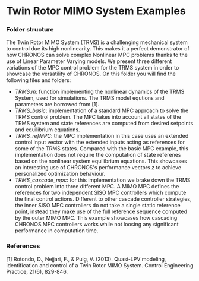 # Twin Rotor MIMO System Examples

### Folder structure

The Twin Rotor MIMO System (TRMS) is a challenging mechanical system to control due its high nonlinearity. This makes it a perfect demonstrator of how CHRONOS can solve complex Nonlinear MPC problems thanks to the use of Linear Parameter Varying models. We present three different variations of the MPC control problem for the TRMS system in order to showcase the versatility of CHRONOS. On this folder you will find the following files and folders:

* *TRMS.m*: function implementing the nonlinear dynamics of the TRMS System, used for simulations. The TRMS model equtions and parameters are borrowed from [1].
* *TRMS_basic*: implementation of a standard MPC approach to solve the TRMS control problem. The MPC takes into account all states of the TRMS system and state references are computed from desired setpoints and equilibrium equations.
* *TRMS_refMPC*: the MPC implementation in this case uses an extended control input vector with the extended inputs acting as references for some of the TRMS states. Compared with the basic MPC example, this implementation does not require the computation of state referenes based on the nonlinear system equilibrium equations. This showcases an interesting use of CHRONOS's performance vectors $z$ to achieve personalized optimization behaviour. 
* *TRMS_cascade_mpc*: for this implementation we brake down the TRMS control problem into three different MPC. A MIMO MPC defines the references for two independent SISO MPC controllers which compute the final control actions. Different to other cascade controller strategies, the inner SISO MPC controllers do not take a single static reference point, instead they make use of the full reference sequence computed by the outer MIMO MPC. This example showcases how cascading CHRONOS MPC controllers works while not loosing any significant performance in computation time.

### References

[1] Rotondo, D., Nejjari, F., & Puig, V. (2013). Quasi-LPV modeling, identification and control of a Twin Rotor MIMO System. Control Engineering Practice, 21(6), 829-846.

